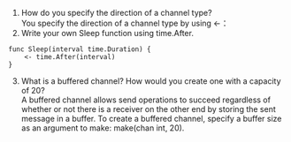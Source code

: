1. How do you specify the direction of a channel type?  
You specify the direction of a channel type by using <-：
2. Write your own Sleep function using time.After.  
``````golang
func Sleep(interval time.Duration) {
    <- time.After(interval)
}
``````
3. What is a buffered channel? How would you create one with a capacity of 20?  
A buffered channel allows send operations to succeed regardless of whether or not there is a receiver on the other end by storing the sent message in a buffer. To create a buffered channel, specify a buffer size as an argument to make: make(chan int, 20).  
